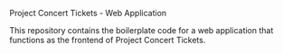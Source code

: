 Project Concert Tickets - Web Application

This repository contains the boilerplate code for a web application that functions as the frontend of Project Concert Tickets.



